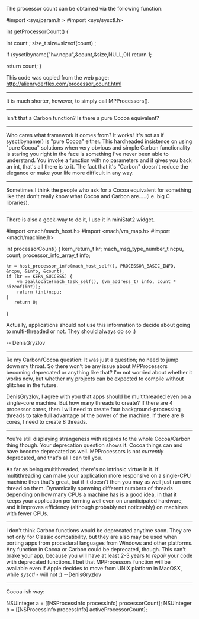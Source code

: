 The processor count can be obtained via the following function:

    
#import <sys/param.h >
#import <sys/sysctl.h>

int getProcessorCount() {

  int     count ;
  size_t  size=sizeof(count) ;

  if (sysctlbyname("hw.ncpu",&count,&size,NULL,0)) return 1;

  return count; }


This code was copied from the web page:  http://alienryderflex.com/processor_count.html

----
It is much shorter, however, to simply call     MPProcessors().

----

Isn't that a Carbon function?  Is there a pure Cocoa equivalent?

----
Who cares what framework it comes from? It works! It's not as if     sysctlbyname() is "pure Cocoa" either. This hardheaded insistence on using "pure Cocoa" solutions when very obvious and simple Carbon functionality is staring you right in the face is something I've never been able to understand. You invoke a function with no parameters and it gives you back an int, that's all there is to it. The fact that it's "Carbon" doesn't reduce the elegance or make your life more difficult in any way.


----

Sometimes I think the people who ask for a Cocoa equivalent for something like that don't really know what Cocoa and Carbon are.....(i.e. big C libraries).

----
There is also a geek-way to do it, I use it in m<nowiki/>iniStat2 widget.

    
#import <mach/mach_host.h>
#import <mach/vm_map.h>
#import <mach/machine.h>

int processorCount() {
	kern_return_t kr;
	mach_msg_type_number_t ncpu, count;
	processor_info_array_t info;
	
	kr = host_processor_info(mach_host_self(), PROCESSOR_BASIC_INFO, &ncpu, &info, &count);
	if (kr == KERN_SUCCESS) {
		vm_deallocate(mach_task_self(), (vm_address_t) info, count * sizeof(int));
		return (int)ncpu;
	}
       return 0;
}


Actually, applications should not use this information to decide about going to multi-threaded or not. They should always do so :)

-- DenisGryzlov

----

Re my Carbon/Cocoa question:  It was just a question; no need to jump down my throat.  So there won't be any issue about MPProcessors becoming deprecated or anything like that?  I'm not worried about whether it works now, but whether my projects can be expected to compile without glitches in the future.

DenisGryzlov, I agree with you that apps should be multithreaded even on a single-core machine.  But how many threads to create?  If there are 4 processor cores, then I will need to create four background-processing threads to take full advantage of the power of the machine.  If there are 8 cores, I need to create 8 threads.

----
You're still displaying strangeness with regards to the whole Cocoa/Carbon thing though. Your deprecation question shows it. Cocoa things can and have become deprecated as well. MPProcessors is not *currently* deprecated, and that's all I can tell you.

As far as being multithreaded, there's no intrinsic virtue in it. If multithreading can make your application more responsive on a single-CPU machine then that's great, but if it doesn't then you may as well just run one thread on them. Dynamically spawning different numbers of threads depending on how many CPUs a machine has is a good idea, in that it keeps your application performing well even on unanticipated hardware, and it improves efficiency (although probably not noticeably) on machines with fewer CPUs.

----
I don't think Carbon functions would be deprecated anytime soon. They are not only for Classic compatibility, but they are also may be used when porting apps from procedural languages from Windows and other platforms. Any function in Cocoa or Carbon could be deprecated, though. This can't brake your app, because you will have at least 2-3 years to *repair* your code with deprecated functions. I bet that     MPProcessors function will be available even if Apple decides to move from UNIX platform in MacOSX, while *sysctl* - will not :) --DenisGryzlov

----

Cocoa-ish way:

NSUInteger a = [[NSProcessInfo processInfo] processorCount];
NSUInteger b = [[NSProcessInfo processInfo] activeProcessorCount];

